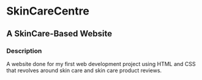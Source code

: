# SkinCareCentre
## A SkinCare-Based Website

### Description
A website done for my first web development project using HTML and CSS that revolves around skin care and skin care product reviews. 
